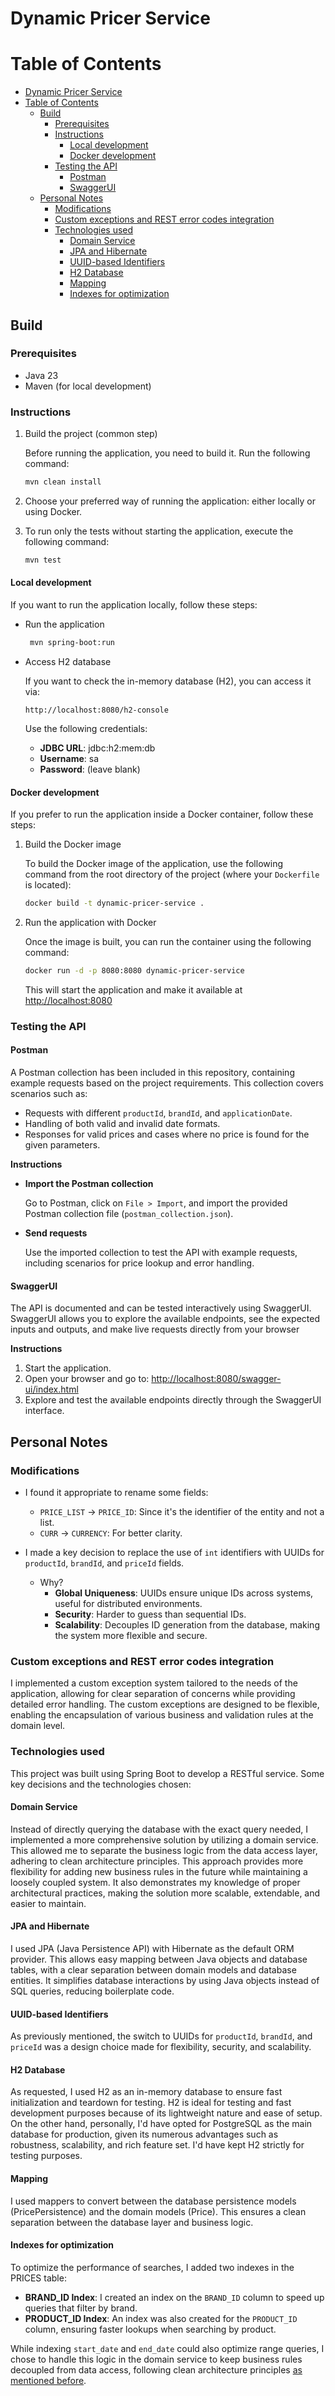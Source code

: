# Dynamic Pricer Service

# Table of Contents

- [Dynamic Pricer Service](#dynamic-pricer-service)
- [Table of Contents](#table-of-contents)
    - [Build](#build)
        - [Prerequisites](#prerequisites)
        - [Instructions](#instructions)
            - [Local development](#local-development)
            - [Docker development](#docker-development)
        - [Testing the API](#testing-the-api)
            - [Postman](#postman)
            - [SwaggerUI](#swaggerui)
    - [Personal Notes](#personal-notes)
        - [Modifications](#modifications)
        - [Custom exceptions and REST error codes integration](#custom-exceptions-and-rest-error-codes-integration)
        - [Technologies used](#technologies-used)
            - [Domain Service](#domain-service)
            - [JPA and Hibernate](#jpa-and-hibernate)
            - [UUID-based Identifiers](#uuid-based-identifiers)
            - [H2 Database](#h2-database)
            - [Mapping](#mapping)
            - [Indexes for optimization](#indexes-for-optimization)

## Build

### Prerequisites

- Java 23
- Maven (for local development)

### Instructions

1. Build the project (common step)

   Before running the application, you need to build it. Run the following command:

   ```bash
   mvn clean install
   ```
2. Choose your preferred way of running the application: either locally or using Docker.

3. To run only the tests without starting the application, execute the following command:

    ```bash
    mvn test
    ```

#### Local development

If you want to run the application locally, follow these steps:

- Run the application
  ```bash
   mvn spring-boot:run
  ```
- Access H2 database

  If you want to check the in-memory database (H2), you can access it via:

  ```
  http://localhost:8080/h2-console
  ```

  Use the following credentials:

    - **JDBC URL**: jdbc:h2:mem:db
    - **Username**: sa
    - **Password**: (leave blank)

#### Docker development

If you prefer to run the application inside a Docker container, follow these steps:

1. Build the Docker image

   To build the Docker image of the application, use the following command from the root directory of the project (where
   your `Dockerfile` is located):

   ```bash
   docker build -t dynamic-pricer-service .
   ```
2. Run the application with Docker

   Once the image is built, you can run the container using the following command:

   ```bash
   docker run -d -p 8080:8080 dynamic-pricer-service
   ```

   This will start the application and make it available at <http://localhost:8080>

### Testing the API

#### Postman

A Postman collection has been included in this repository, containing example requests based on the project
requirements.
This collection covers scenarios such as:

- Requests with different `productId`, `brandId`, and `applicationDate`.
- Handling of both valid and invalid date formats.
- Responses for valid prices and cases where no price is found for the given parameters.

**Instructions**

- **Import the Postman collection**

  Go to Postman, click on `File > Import`, and import the provided Postman collection file (`postman_collection.json`).

- **Send requests**

  Use the imported collection to test the API with example requests, including scenarios for price lookup and error
  handling.

#### SwaggerUI

The API is documented and can be tested interactively using SwaggerUI. SwaggerUI allows you to explore the available
endpoints, see the expected inputs and outputs, and make live requests directly from your browser

**Instructions**

1. Start the application.
2. Open your browser and go to: <http://localhost:8080/swagger-ui/index.html>
3. Explore and test the available endpoints directly through the SwaggerUI interface.

## Personal Notes

### Modifications

- I found it appropriate to rename some fields:

    - `PRICE_LIST` -> `PRICE_ID`: Since it's the identifier of the entity and not a list.
    - `CURR` -> `CURRENCY`: For better clarity.

- I made a key decision to replace the use of `int` identifiers with UUIDs for `productId`, `brandId`, and `priceId`
  fields.
    - Why?
        - **Global Uniqueness**: UUIDs ensure unique IDs across systems, useful for distributed environments.
        - **Security**: Harder to guess than sequential IDs.
        - **Scalability**: Decouples ID generation from the database, making the system more flexible and secure.

### Custom exceptions and REST error codes integration

I implemented a custom exception system tailored to the needs of the application, allowing for clear separation of
concerns while providing detailed error handling. The custom exceptions are designed to be flexible, enabling the
encapsulation of various business and validation rules at the domain level.

### Technologies used

This project was built using Spring Boot to develop a RESTful service.
Some key decisions and the technologies chosen:

#### Domain Service

Instead of directly querying the database with the exact query needed, I implemented a more comprehensive solution
by utilizing a domain service. This allowed me to separate the business logic from the data access layer, adhering
to clean architecture principles. This approach provides more flexibility for adding new business rules in the
future while maintaining a loosely coupled system. It also demonstrates my knowledge of proper architectural
practices, making the solution more scalable, extendable, and easier to maintain.

#### JPA and Hibernate

I used JPA (Java Persistence API) with Hibernate as the default ORM provider. This allows easy mapping between
Java objects and database tables, with a clear separation between domain models and database entities. It
simplifies database interactions by using Java objects instead of SQL queries, reducing boilerplate code.

#### UUID-based Identifiers

As previously mentioned, the switch to UUIDs for `productId`, `brandId`, and `priceId` was a design choice made
for flexibility, security, and scalability.

#### H2 Database

As requested, I used H2 as an in-memory database to ensure fast initialization and teardown for testing. H2 is
ideal for testing and fast development purposes because of its lightweight nature and ease of setup.
On the other hand, personally, I'd have opted for PostgreSQL as the main database for production, given its numerous
advantages such as robustness, scalability, and rich feature set. I'd have kept H2 strictly for testing purposes.

#### Mapping

I used mappers to convert between the database persistence models (PricePersistence) and the domain models
(Price). This ensures a clean separation between the database layer and business logic.

#### Indexes for optimization

To optimize the performance of searches, I added two indexes in the PRICES table:

- **BRAND_ID Index**: I created an index on the `BRAND_ID` column to speed up queries that filter by brand.
- **PRODUCT_ID Index**: An index was also created for the `PRODUCT_ID` column, ensuring faster lookups when searching by
  product.

While indexing `start_date` and `end_date` could also optimize range queries, I chose to handle this logic in the domain
service to keep business rules decoupled from data access, following clean architecture principles [as mentioned
before](#domain-service).

